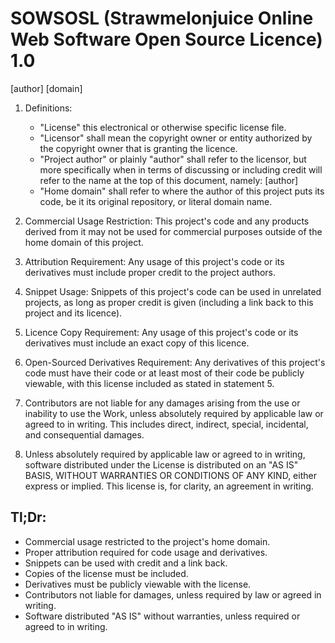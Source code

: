 # SOWSOSL (Strawmelonjuice Online Web Software Open Source Licence) 1.0

[author]
[domain]

1. Definitions:
    - "License" this electronical or otherwise specific license file.
    - "Licensor" shall mean the copyright owner or entity authorized by
    the copyright owner that is granting the licence.
    - "Project author" or plainly "author" shall refer to the licensor, but more specifically when in terms of discussing or including credit will refer to the name at the top of this document, namely: [author]
    - "Home domain" shall refer to where the author of this project puts its code, be it its original repository, or literal domain name.

3. Commercial Usage Restriction: This project's code and any products derived from it may not be used for commercial purposes outside of the home domain of this project.

4. Attribution Requirement: Any usage of this project's code or its derivatives must include proper credit to the project authors.

5. Snippet Usage: Snippets of this project's code can be used in unrelated projects, as long as proper credit is given (including a link back to this project and its licence).

6. Licence Copy Requirement: Any usage of this project's code or its derivatives must include an exact copy of this licence.

7. Open-Sourced Derivatives Requirement: Any derivatives of this project's code must have their code or at least most of their code be publicly viewable, with this license included as stated in statement 5.

8. Contributors are not liable for any damages arising from the use or inability to use the Work, unless absolutely required by applicable law or agreed to in writing. This includes direct, indirect, special, incidental, and consequential damages.

9. Unless absolutely required by applicable law or agreed to in writing, software distributed under the License is distributed on an "AS IS" BASIS, WITHOUT WARRANTIES OR CONDITIONS OF ANY KIND, either express or implied. This license is, for clarity, an agreement in writing.

## Tl;Dr:
- Commercial usage restricted to the project's home domain.
- Proper attribution required for code usage and derivatives.
- Snippets can be used with credit and a link back.
- Copies of the license must be included.
- Derivatives must be publicly viewable with the license.
- Contributors not liable for damages, unless required by law or agreed in writing.
- Software distributed "AS IS" without warranties, unless required or agreed to in writing.
